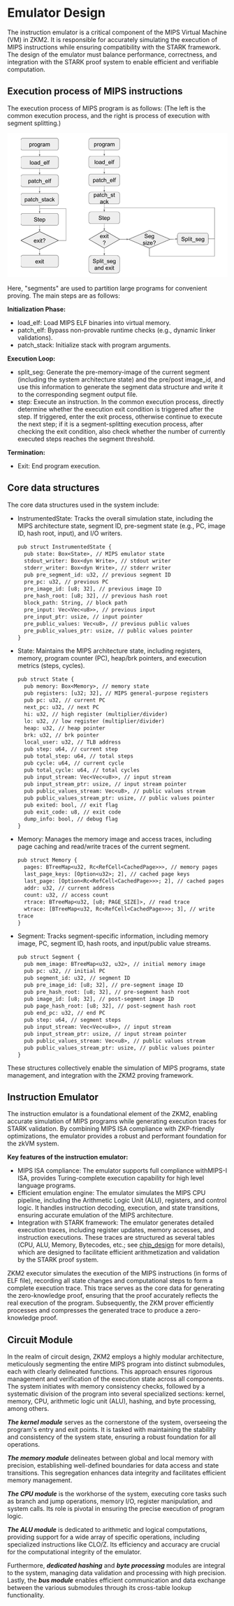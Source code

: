 # Emulator Design

The instruction emulator is a critical component of the MIPS Virtual Machine (VM) in ZKM2. It is responsible for accurately simulating the execution of MIPS instructions while ensuring compatibility with the STARK framework. The design of the emulator must balance performance, correctness, and integration with the STARK proof system to enable efficient and verifiable computation.

## Execution process of MIPS instructions

The execution process of MIPS program is as follows: (The left is the common execution process, and the right is process of execution with segment splitting.)

![elf_execution_process](./elf_execuition_process.png)

Here, "segments" are used to partition large programs for convenient proving. The main steps are as follows:  

**​Initialization Phase:**
- load_elf: Load MIPS ELF binaries into virtual memory.
- patch_elf: Bypass non-provable runtime checks (e.g., dynamic linker validations).
- patch_stack: Initialize stack with program arguments.

**​Execution Loop:**
- split_seg: Generate the pre-memory-image of the current segment (including the system architecture state) and the pre/post image_id, and use this information to generate the segment data structure and write it to the corresponding segment output file.
- step: Execute an instruction. In the common execution process, directly determine whether the execution exit condition is triggered after the step. If triggered, enter the exit process, otherwise continue to execute the next step; if it is a segment-splitting execution process, after checking the exit condition, also check whether the number of currently executed steps reaches the segment threshold. 

**​Termination:**
- Exit: End program execution.

## Core data structures

The core data structures used in the system include:

- InstrumentedState: Tracks the overall simulation state, including the MIPS architecture state, segment ID, pre-segment state (e.g., PC, image ID, hash root, input), and I/O writers.

  ```
  pub struct InstrumentedState {
    pub state: Box<State>, // MIPS emulator state
    stdout_writer: Box<dyn Write>, // stdout writer
    stderr_writer: Box<dyn Write>, // stderr writer
    pub pre_segment_id: u32, // previous segment ID
    pre_pc: u32, // previous PC
    pre_image_id: [u8; 32], // previous image ID
    pre_hash_root: [u8; 32], // previous hash root
    block_path: String, // block path
    pre_input: Vec<Vec<u8>>, // previous input
    pre_input_ptr: usize, // input pointer
    pre_public_values: Vec<u8>, // previous public values
    pre_public_values_ptr: usize, // public values pointer
  }
  ```
- State: Maintains the MIPS architecture state, including registers, memory, program counter (PC), heap/brk pointers, and execution metrics (steps, cycles).
  ```
  pub struct State {
    pub memory: Box<Memory>, // memory state
    pub registers: [u32; 32], // MIPS general-purpose registers
    pub pc: u32, // current PC
    next_pc: u32, // next PC
    hi: u32, // high register (multiplier/divider)
    lo: u32, // low register (multiplier/divider)
    heap: u32, // heap pointer
    brk: u32, // brk pointer
    local_user: u32, // TLB address
    pub step: u64, // current step
    pub total_step: u64, // total steps
    pub cycle: u64, // current cycle
    pub total_cycle: u64, // total cycles
    pub input_stream: Vec<Vec<u8>>, // input stream
    pub input_stream_ptr: usize, // input stream pointer
    pub public_values_stream: Vec<u8>, // public values stream
    pub public_values_stream_ptr: usize, // public values pointer
    pub exited: bool, // exit flag
    pub exit_code: u8, // exit code
    dump_info: bool, // debug flag
  }
  ```
- Memory: Manages the memory image and access traces, including page caching and read/write traces of the current segment.

  ```
  pub struct Memory {
    pages: BTreeMap<u32, Rc<RefCell<CachedPage>>>, // memory pages
    last_page_keys: [Option<u32>; 2], // cached page keys
    last_page: [Option<Rc<RefCell<CachedPage>>>; 2], // cached pages
    addr: u32, // current address
    count: u32, // access count
    rtrace: BTreeMap<u32, [u8; PAGE_SIZE]>, // read trace
    wtrace: [BTreeMap<u32, Rc<RefCell<CachedPage>>>; 3], // write trace
  }
  ```
- Segment: Tracks segment-specific information, including memory image, PC, segment ID, hash roots, and input/public value streams.

  ```
  pub struct Segment {
    pub mem_image: BTreeMap<u32, u32>, // initial memory image
    pub pc: u32, // initial PC
    pub segment_id: u32, // segment ID
    pub pre_image_id: [u8; 32], // pre-segment image ID
    pub pre_hash_root: [u8; 32], // pre-segment hash root
    pub image_id: [u8; 32], // post-segment image ID
    pub page_hash_root: [u8; 32], // post-segment hash root
    pub end_pc: u32, // end PC
    pub step: u64, // segment steps
    pub input_stream: Vec<Vec<u8>>, // input stream
    pub input_stream_ptr: usize, // input stream pointer
    pub public_values_stream: Vec<u8>, // public values stream
    pub public_values_stream_ptr: usize, // public values pointer
  }
  ```
These structures collectively enable the simulation of MIPS programs, state management, and integration with the ZKM2 proving framework.

## Instruction Emulator

The instruction emulator is a foundational element of the ZKM2, enabling accurate simulation of MIPS programs while generating execution traces for STARK validation. By combining MIPS ISA compliance with ZKP-friendly optimizations, the emulator provides a robust and performant foundation for the zkVM system.

**Key features of the instruction emulator:**
- MIPS ISA compliance:
The emulator supports full compliance with ​MIPS-I ISA, provides ​Turing-complete execution capability for high level language programs.
- Efficient emulation engine:
The emulator simulates the MIPS CPU pipeline, including the Arithmetic Logic Unit (ALU), registers, and control logic.
It handles instruction decoding, execution, and state transitions, ensuring accurate emulation of the MIPS architecture. 
- Integration with STARK framework:
The emulator generates detailed execution traces, including register updates, memory accesses, and instruction executions. These traces are structured as several tables (CPU, ALU, Memory, Bytecodes, etc.; see [chip_design](../../design/design.md) for more details), which are designed to facilitate efficient arithmetization and validation by the STARK proof system.

ZKM2 executor simulates the execution of the MIPS instructions (in forms of ELF file), recording all state changes and computational steps to form a complete execution trace. This trace serves as the core data for generating the zero-knowledge proof, ensuring that the proof accurately reflects the real execution of the program. Subsequently, the ZKM prover efficiently processes and compresses the generated trace to produce a zero-knowledge proof. 

## Circuit Module
In the realm of circuit design, ZKM2 employs a highly modular architecture, meticulously segmenting the entire MIPS program into distinct submodules, each with clearly delineated functions. This approach ensures rigorous management and verification of the execution state across all components. The system initiates with memory consistency checks, followed by a systematic division of the program into several specialized sections: kernel, memory, CPU, arithmetic logic unit (ALU), hashing, and byte processing, among others. 

***The kernel module*** serves as the cornerstone of the system, overseeing the program's entry and exit points. It is tasked with maintaining the stability and consistency of the system state, ensuring a robust foundation for all operations.

***The memory module*** delineates between global and local memory with precision, establishing well-defined boundaries for data access and state transitions. This segregation enhances data integrity and facilitates efficient memory management.

***The CPU module*** is the workhorse of the system, executing core tasks such as branch and jump operations, memory I/O, register manipulation, and system calls. Its role is pivotal in ensuring the precise execution of program logic.

***The ALU module*** is dedicated to arithmetic and logical computations, providing support for a wide array of specific operations, including specialized instructions like CLO/Z. Its efficiency and accuracy are crucial for the computational integrity of the emulator.

Furthermore, ***dedicated hashing*** and ***byte processing*** modules are integral to the system, managing data validation and processing with high precision. Lastly, the ***bus module*** enables efficient communication and data exchange between the various submodules through its cross-table lookup functionality. 


